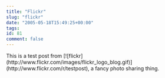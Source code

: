 ```yaml
---
title: "Flickr"
slug: "flickr"
date: "2005-05-18T15:49:25+00:00"
tags:
id: 81
comment: false
---
```


<div style="clear: both" />This is a test post from [![flickr](http://www.flickr.com/images/flickr_logo_blog.gif)](http://www.flickr.com/r/testpost), a fancy photo sharing thing.
<div style="clear: both; padding-bottom: 0.25em" />
